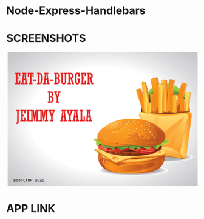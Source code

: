 # Node-Express-Handlebars

# SCREENSHOTS
![Image](https://github.com/jpah2020/Node-Express-Handlebars/blob/master/images/eatdaburger.png?raw=true)

# APP LINK 

